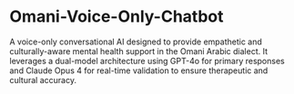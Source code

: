 # Omani-Voice-Only-Chatbot
A voice-only conversational AI designed to provide empathetic and culturally-aware mental health support in the Omani Arabic dialect. It leverages a dual-model architecture using GPT-4o for primary responses and Claude Opus 4 for real-time validation to ensure therapeutic and cultural accuracy.